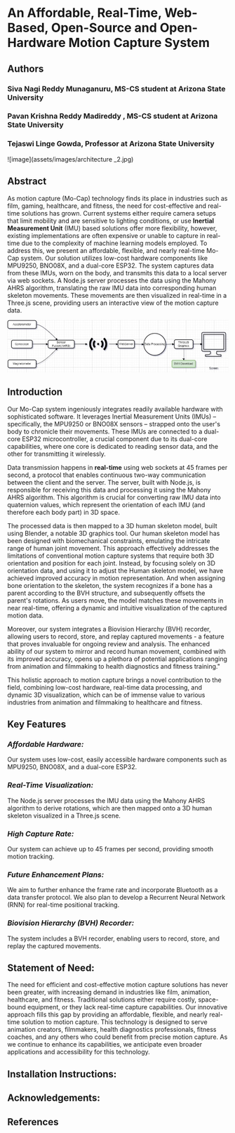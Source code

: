 # An Affordable, Real-Time, Web-Based, Open-Source and Open-Hardware Motion Capture System

## **Authors**

### Siva Nagi Reddy Munaganuru, MS-CS student at Arizona State University

### Pavan Krishna Reddy Madireddy , MS-CS student at Arizona State University

### Tejaswi Linge Gowda, Professor at Arizona State University


![image](assets/images/architecture _2.jpg)


## **Abstract**

As motion capture (Mo-Cap) technology finds its place in industries such as film, gaming, healthcare, and fitness, the need for cost-effective and real-time solutions has grown. Current systems either require camera setups that limit mobility and are sensitive to lighting conditions, or use **Inertial Measurement Unit** (IMU) based solutions offer more flexibility, however, existing implementations are often expensive or unable to capture in real-time due to the complexity of machine learning models employed. To address this, we present an affordable, flexible, and nearly real-time Mo-Cap system. Our solution utilizes low-cost hardware components like MPU9250, BNO08X, and a dual-core ESP32. The system captures data from these IMUs, worn on the body, and transmits this data to a local server via web sockets. A Node.js server processes the data using the Mahony AHRS algorithm, translating the raw IMU data into corresponding human skeleton movements. These movements are then visualized in real-time in a Three.js scene, providing users an interactive view of the motion capture data.


![image](https://github.com/Mesquite-Mocap/about.mesquite.cc/blob/main/assets/architecture%20(2).jpg)


## **Introduction**

Our Mo-Cap system ingeniously integrates readily available hardware with sophisticated software. It leverages Inertial Measurement Units (IMUs) – specifically, the MPU9250 or BNO08X sensors – strapped onto the user's body to chronicle their movements. These IMUs are connected to a dual-core ESP32 microcontroller, a crucial component due to its dual-core capabilities, where one core is dedicated to reading sensor data, and the other for transmitting it wirelessly.

Data transmission happens in **real-time** using web sockets at 45 frames per second, a protocol that enables continuous two-way communication between the client and the server. The server, built with Node.js, is responsible for receiving this data and processing it using the Mahony AHRS algorithm. This algorithm is crucial for converting raw IMU data into quaternion values, which represent the orientation of each IMU (and therefore each body part) in 3D space.

The processed data is then mapped to a 3D human skeleton model, built using Blender, a notable 3D graphics tool. Our human skeleton model has been designed with biomechanical constraints, emulating the intricate range of human joint movement. This approach effectively addresses the limitations of conventional motion capture systems that require both 3D orientation and position for each joint. Instead, by focusing solely on 3D orientation data, and using it to adjust the Human skeleton model, we have achieved improved accuracy in motion representation. And when assigning bone orientation to the skeleton, the system recognizes if a bone has a parent according to the BVH structure, and subsequently offsets the parent's rotations. As users move, the model matches these movements in near real-time, offering a dynamic and intuitive visualization of the captured motion data.

Moreover, our system integrates a Biovision Hierarchy (BVH) recorder, allowing users to record, store, and replay captured movements - a feature that proves invaluable for ongoing review and analysis. The enhanced ability of our system to mirror and record human movement, combined with its improved accuracy, opens up a plethora of potential applications ranging from animation and filmmaking to health diagnostics and fitness training."

This holistic approach to motion capture brings a novel contribution to the field, combining low-cost hardware, real-time data processing, and dynamic 3D visualization, which can be of immense value to various industries from animation and filmmaking to healthcare and fitness.

## **Key Features**

### *Affordable Hardware:* 

Our system uses low-cost, easily accessible hardware components such as MPU9250, BNO08X, and a dual-core ESP32.

### *Real-Time Visualization:* 

The Node.js server processes the IMU data using the Mahony AHRS algorithm to derive rotations, which are then mapped onto a 3D human skeleton visualized in a Three.js scene.

### *High Capture Rate:*

Our system can achieve up to 45 frames per second, providing smooth motion tracking.

### *Future Enhancement Plans:*

We aim to further enhance the frame rate and incorporate Bluetooth as a data transfer protocol. We also plan to develop a Recurrent Neural Network (RNN) for real-time positional tracking.

### *Biovision Hierarchy (BVH) Recorder:*

The system includes a BVH recorder, enabling users to record, store, and replay the captured movements.

## **Statement of Need:**

The need for efficient and cost-effective motion capture solutions has never been greater, with increasing demand in industries like film, animation, healthcare, and fitness. Traditional solutions either require costly, space-bound equipment, or they lack real-time capture capabilities. Our innovative approach fills this gap by providing an affordable, flexible, and nearly real-time solution to motion capture. This technology is designed to serve animation creators, filmmakers, health diagnostics professionals, fitness coaches, and any others who could benefit from precise motion capture. As we continue to enhance its capabilities, we anticipate even broader applications and accessibility for this technology.

## **Installation Instructions:**

## **Acknowledgements:**

## **References**

